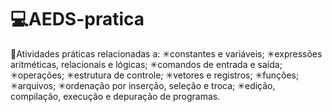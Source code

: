 # 💻AEDS-pratica

📖Atividades práticas relacionadas a: 
✳constantes e variáveis; 
✳expressões aritméticas, relacionais e lógicas; 
✳comandos de entrada e saída; 
✳operações; 
✳estrutura de controle;
✳vetores e registros; 
✳funções; 
✳arquivos; 
✳ordenação por inserção, seleção e troca; 
✳edição, compilação, execução e depuração de programas.
